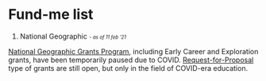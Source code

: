 # Fund-me list

1. National Geographic <small><small><i>- as of 11 feb '21</i></small></small>
<p><a href="https://www.nationalgeographic.org/funding-opportunities/grants/">National Geographic Grants Program</a>, including Early Career and Exploration grants, have been temporarily paused due to COVID. <a href="https://www.nationalgeographic.org/funding-opportunities/grants/what-we-fund/covid-19-emergency-fund-educators/">Request-for-Proposal</a> type of grants are still open, but only in the field of COVID-era education.</p>
 
